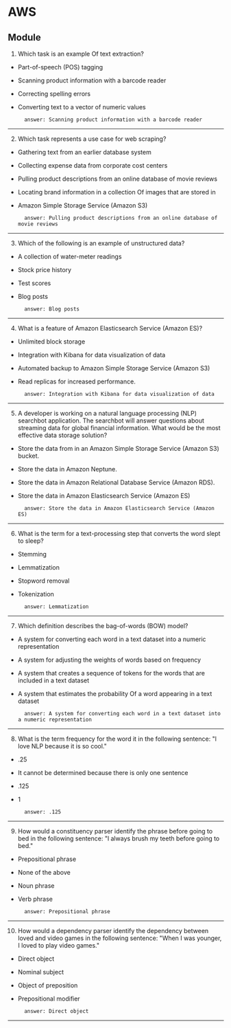 # AWS
## Module 

1. Which task is an example Of text extraction?
- Part-of-speech (POS) tagging
- Scanning product information with a barcode reader
- Correcting spelling errors
- Converting text to a vector of numeric values

        answer: Scanning product information with a barcode reader
---

2. Which task represents a use case for web scraping?
- Gathering text from an earlier database system
- Collecting expense data from corporate cost centers
- Pulling product descriptions from an online database of movie reviews
- Locating brand information in a collection Of images that are stored in
- Amazon Simple Storage Service (Amazon S3)

        answer: Pulling product descriptions from an online database of movie reviews
---

3. Which of the following is an example of unstructured data?
- A collection of water-meter readings
- Stock price history
- Test scores
- Blog posts

        answer: Blog posts
---

4. What is a feature of Amazon Elasticsearch Service (Amazon ES)?
- Unlimited block storage
- Integration with Kibana for data visualization of data
- Automated backup to Amazon Simple Storage Service (Amazon S3)
- Read replicas for increased performance.

        answer: Integration with Kibana for data visualization of data
---

5. A developer is working on a natural language processing (NLP) searchbot
application. The searchbot will answer questions about streaming data for global
financial information. What would be the most effective data storage solution?
- Store the data from in an Amazon Simple Storage Service (Amazon S3)
bucket.
- Store the data in Amazon Neptune.
- Store the data in Amazon Relational Database Service (Amazon RDS).
- Store the data in Amazon Elasticsearch Service (Amazon ES)

        answer: Store the data in Amazon Elasticsearch Service (Amazon ES)
---

6. What is the term for a text-processing step that converts the word slept to sleep?
- Stemming
- Lemmatization
- Stopword removal
- Tokenization

        answer: Lemmatization
---

7. Which definition describes the bag-of-words (BOW) model?
- A system for converting each word in a text dataset into a numeric
representation
- A system for adjusting the weights of words based on frequency
- A system that creates a sequence of tokens for the words that are included
in a text dataset
- A system that estimates the probability Of a word appearing in a text dataset

        answer: A system for converting each word in a text dataset into a numeric representation
---

8. What is the term frequency for the word it in the following sentence: "l love NLP
because it is so cool."
- .25
- It cannot be determined because there is only one sentence
- .125
- 1

        answer: .125
---

9. How would a constituency parser identify the phrase before going to bed in the
following sentence: "l always brush my teeth before going to bed."
- Prepositional phrase
- None of the above
- Noun phrase
- Verb phrase

        answer: Prepositional phrase
---

10. How would a dependency parser identify the dependency between loved and video
games in the following sentence: "When I was younger, I loved to play video
games."
- Direct object
- Nominal subject
- Object of preposition
- Prepositional modifier

        answer: Direct object
---

